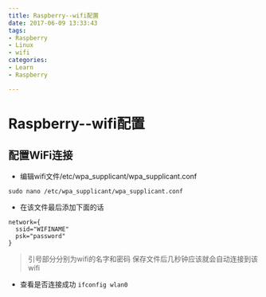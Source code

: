 ```yaml
---
title: Raspberry--wifi配置
date: 2017-06-09 13:33:43
tags:
- Raspberry
- Linux
- wifi
categories:
- Learn
- Raspberry

---
```


# Raspberry--wifi配置

## 配置WiFi连接

* 编辑wifi文件/etc/wpa_supplicant/wpa_supplicant.conf

`sudo nano /etc/wpa_supplicant/wpa_supplicant.conf`

* 在该文件最后添加下面的话
```
network={
  ssid="WIFINAME"
  psk="password"
}
```
> 引号部分分别为wifi的名字和密码
> 保存文件后几秒钟应该就会自动连接到该wifi

* 查看是否连接成功
`ifconfig wlan0`


